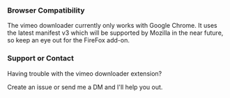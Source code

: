 ### Browser Compatibility

The vimeo downloader currently only works with Google Chrome. It uses the latest manifest v3 which will be supported by Mozilla in the near future, so keep an eye out for the FireFox add-on.

### Support or Contact

Having trouble with the vimeo downloader extension?

Create an issue or send me a DM and I'll help you out.
